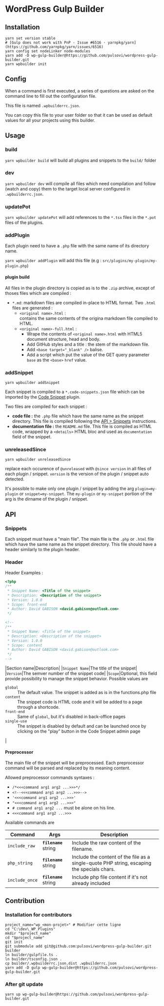# WordPress Gulp Builder

## Installation

```
yarn set version stable
# [Gulp does not work with PnP · Issue #6516 · yarnpkg/yarn](https://github.com/yarnpkg/yarn/issues/6516)
yarn config set nodeLinker node-modules
yarn add -D wp-gulp-builder@https://github.com/pulsovi/wordpress-gulp-builder.git
yarn wpbuilder init
```

## Config

When a command is first executed, a series of questions are asked on the command line to fill out the configuration file.

This file is named `.wpbuilderrc.json`.

You can copy this file to your user folder so that it can be used as default values for all your projects using this builder.

## Usage

### build

`yarn wpbuilder build` will build all plugins and snippets to the `build/` folder

### dev

`yarn wpbuilder dev` will compile all files which need compilation and follow (watch and copy) them to the target local server configured in `.wpbuilderrc.json`.

### updatePot

`yarn wpbuilder updatePot` will add references to the `*.tsx` files in the `*.pot` files of the plugins.

### addPlugin

Each plugin need to have a `.php` file with the same name of its directory name.

`yarn wpbuilder addPlugin` will add this file (e.g : `src/plugins/my-plugin/my-plugin.php`)

#### plugin build

All files in the plugin directory is copied as is to the `.zip` archive, except of thoses files which are compiled :

- `*.md`: markdown files are compiled in-place to HTML format. Two `.html` files are generated :
    + `<original name>.html` :  
        contains the same contents of the origina markdown file compiled to HTML.
    + `<original name>-full.html` :  
        - Wrape the contents of `<original name>.html` with HTML5 document structure, head and body.
        - Add GitHub styles and a title : the stem of the markdown file.
        - Add `<base target="_blank" />` balise.
        - Add a script which put the value of the GET query parameter `base` as the `<base>` `href` value.

### addSnippet

`yarn wpbuilder addSnippet`

Each snippet is compiled to a `*.code-snippets.json` file which can be imported by the [Code Snippet](https://wordpress.org/plugins/code-snippets/) plugin.

Two files are compiled for each snippet :

- **code file :** the `.php` file which have the same name as the snippet directory. This file is compiled following the [API > Snippets](#preprocessor) instructions.
- **documentation file :** the `README.md` file. This file is compiled as HTML code, wrapped by a `<details>` HTML bloc and used as `documentation` field of the snippet.

### unreleasedSince

`yarn wpbuilder unreleasedSince`

replace each occurence of `@unreleased` with `@since version` in all files of each plugin / snippet. `version` is the version of the plugin / snippet auto detected.

It's possible to make only one plugin / snippet by adding the arg `plugin=my-plugin` or `snippet=my-snippet`. The `my-plugin` or `my-snippet` portion of the arg is the dirname of the plugin / snippet.

## API

### Snippets

Each snippet must have a "main file". 
The main file is the `.php` or `.html` file which have the same name as the snippet directory.
This file should have a header similarly to the plugin header.

### Header

Header Examples :

```php
<?php
/**
 * Snippet Name: <Title of the snippet>
 * Description: <Description of the snippet>
 * Version: 1.0.0
 * Scope: front-end
 * Author: David GABISON <david.gabison@outlook.com>
 */
```

```html
<!--
/**
 * Snippet Name: <Title of the snippet>
 * Description: <Description of the snippet>
 * Version: 1.0.0
 * Scope: content
 * Author: David GABISON <david.gabison@outlook.com>
 */
-->
```

|Section name|Description|
|`Snippet Name`|The title of the snippet|
|`Version`|The semver number of the snippet code|
|`Scope`|Optional, this field provide possibility to manage the snippet behavior. Possible values are<dl><dt>`global`</dt><dd>The default value. The snippet is added as is in the functions.php file</dd><dt>`content`</dt><dd>The snippet code is HTML code and it will be added to a page through a shortcode.</dd><dt>`front-end`</dt><dd>Same of `global`, but it's disabled in back-office pages</dd><dt>`single-use`</dt><dd>The snippet is disabled by default and can be launched once by clicking on the "play" button in the Code Snippet admin page</dd></dl>|

#### Preprocessor

The main file of the snippet will be preprocessed. Each preprocessor command will be parsed and replaced by its meaning content.

Allowed preprocessor commands syntaxes : 

- `/*<<<command arg1 arg2 ...>>>*/` 
- `<!--<<<command arg1 arg2 ...>>>-->`
- `'<<<command arg1 arg2 ...>>>'`
- `"<<<command arg1 arg2 ...>>>"`
- `# command arg1 arg2 ...` must be alone on his line.
- `<<<command arg1 arg2 ...>>>`

Available commands are 

|Command|Args|Description|
|-------|----|-----------|
|`include_raw`|**`filename`** string|Include the raw content of the filename.|
|`php_string`|**`filename`** string|Include the content of the file as a single-quote PHP string, escaping the specials chars.|
|`include_once`|**`filename`** string|Include php file content if it's not already included|

## Contribution

### Installation for contributors

```shell
project_name="wp_<mon-projet>" # Modifier cette ligne
cd "C:\dev\_WP_Plugins"
mkdir "$project_name"
cd "$project_name"
git init
git submodule add git@github.com:pulsovi/wordpress-gulp-builder.git builder
ln builder/gulpfile.ts .
ln builder/tsconfig.json .
cp builder/.wpbuilderrc.json.dist .wpbuilderrc.json
yarn add -D gulp wp-gulp-builder@https://github.com/pulsovi/wordpress-gulp-builder.git
```

### After git update

`yarn up wp-gulp-builder@https://github.com/pulsovi/wordpress-gulp-builder.git`
